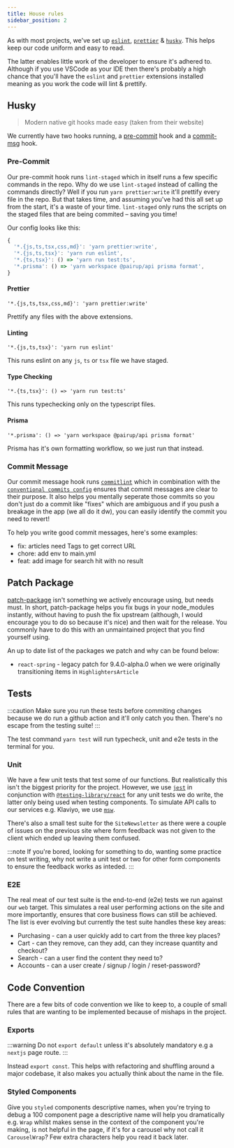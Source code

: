 ```yaml
---
title: House rules
sidebar_position: 2
---
```


As with most projects, we've set up [`eslint`](https://eslint.org/), [`prettier`](https://prettier.io/) & [`husky`](https://typicode.github.io/husky/#/). This helps keep our code uniform and easy to read.

The latter enables little work of the developer to ensure it's adhered to. Although if you use VSCode as your IDE then there's probably a high chance that you'll have the `eslint` and `prettier` extensions installed meaning as you work the code will lint & prettify.

## Husky

> Modern native git hooks made easy (taken from their website)

We currently have two hooks running, a [pre-commit](/getting-started/house-rules#pre-commit) hook and a [commit-msg](/getting-started/house-rules#commit-message) hook.

### Pre-Commit

Our pre-commit hook runs `lint-staged` which in itself runs a few specific commands in the repo. Why do we use `lint-staged` instead of calling the commands directly? Well if you run `yarn prettier:write` it'll prettify every file in the repo. But that takes time, and assuming you've had this all set up from the start, it's a waste of your time. `lint-staged` only runs the scripts on the staged files that are being commited – saving you time!

Our config looks like this:

```js
{
  '*.{js,ts,tsx,css,md}': 'yarn prettier:write',
  '*.{js,ts,tsx}': 'yarn run eslint',
  '*.{ts,tsx}': () => 'yarn run test:ts',
  '*.prisma': () => 'yarn workspace @pairup/api prisma format',
}
```

#### Prettier

`'*.{js,ts,tsx,css,md}': 'yarn prettier:write'`

Prettify any files with the above extensions.

#### Linting

`'*.{js,ts,tsx}': 'yarn run eslint'`

This runs eslint on any `js`, `ts` or `tsx` file we have staged.

#### Type Checking

`'*.{ts,tsx}': () => 'yarn run test:ts'`

This runs typechecking only on the typescript files.

#### Prisma

`'*.prisma': () => 'yarn workspace @pairup/api prisma format'`

Prisma has it's own formatting workflow, so we just run that instead.

### Commit Message

Our commit message hook runs [`commitlint`](https://github.com/conventional-changelog/commitlint) which in combination with the [`conventional commits config`](https://www.conventionalcommits.org/en/v1.0.0/) ensures that commit messages are clear to their purpose. It also helps you mentally seperate those commits so you don't just do a commit like "fixes" which are ambiguous and if you push a breakage in the app (we all do it dw), you can easily identify the commit you need to revert!

To help you write good commit messages, here's some examples:

- fix: articles need Tags to get correct URL
- chore: add env to main.yml
- feat: add image for search hit with no result

## Patch Package

[patch-package](https://github.com/ds300/patch-package) isn't something we actively encourage using, but needs must. In short, patch-package helps you fix bugs in your node_modules instantly, without having to push the fix upstream (although, I would encourage you to do so because it's nice) and then wait for the release. You commonly have to do this with an unmaintained project that you find yourself using.

An up to date list of the packages we patch and why can be found below:

- `react-spring` - legacy patch for 9.4.0-alpha.0 when we were originally transitioning items in `HighlightersArticle`

## Tests

:::caution
Make sure you run these tests before commiting changes because we do run a github action and it'll only catch you then.
There's no escape from the testing suite!
:::

The test command `yarn test` will run typecheck, unit and e2e tests in the terminal for you.

### Unit

We have a few unit tests that test some of our functions. But realistically this isn't the biggest priority for the project. However, we use [`jest`](https://jestjs.io/) in conjunction with [`@testing-library/react`](https://testing-library.com/docs/react-testing-library/intro) for any unit tests we do write, the latter only being used when testing components. To simulate API calls to our services e.g. Klaviyo, we use [`msw`](https://mswjs.io/).

There's also a small test suite for the `SiteNewsletter` as there were a couple of issues on the previous site where form feedback was not given to the client which ended up leaving them confused.

:::note
If you're bored, looking for something to do, wanting some practice on test writing, why not write a unit test or two for other form components to ensure the feedback works as inteded.
:::

### E2E

The real meat of our test suite is the end-to-end (e2e) tests we run against our `web` target. This simulates a real user performing actions on the site and more importantly, ensures that core business flows can still be achieved. The list is ever evolving but currently the test suite handles these key areas:

- Purchasing - can a user quickly add to cart from the three key places?
- Cart - can they remove, can they add, can they increase quantity and checkout?
- Search - can a user find the content they need to?
- Accounts - can a user create / signup / login / reset-password?

## Code Convention

There are a few bits of code convention we like to keep to, a couple of small rules that are wanting to be implemented because of mishaps in the project.

### Exports

:::warning
Do not `export default` unless it's absolutely mandatory e.g a `nextjs` page route.
:::

Instead `export const`. This helps with refactoring and shuffling around a major codebase, it also makes you actually think about the name in the file.

### Styled Components

Give you `styled` components descriptive names, when you're trying to debug a 100 component page a descriptive name will help you dramatically e.g. `Wrap` whilst makes sense in the context of the component you're making, is not helpful in the page, if it's for a carousel why not call it `CarouselWrap`? Few extra characters help you read it back later.

